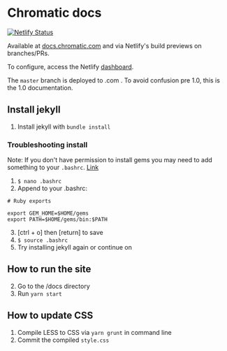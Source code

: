 # Chromatic docs

[![Netlify Status](https://api.netlify.com/api/v1/badges/3e1d4d54-1349-4c8a-b214-788ae7aac3a4/deploy-status)](https://app.netlify.com/sites/chromatic2-docs/deploys)

Available at [docs.chromatic.com](docs.chromatic.com) and via Netlify's build previews on branches/PRs.

To configure, access the Netlify [dashboard](https://app.netlify.com/sites/chromatic2-docs/overview).

The `master` branch is deployed to .com . To avoid confusion pre 1.0, this is the 1.0 documentation.

## Install jekyll

1. Install jekyll with `bundle install`

### Troubleshooting install

Note: If you don't have permission to install gems you may need to add something to your `.bashrc`. [Link](https://jekyllrb.com/docs/troubleshooting/#no-sudo)

1. `$ nano .bashrc`
2. Append to your .bashrc:

```
# Ruby exports

export GEM_HOME=$HOME/gems
export PATH=$HOME/gems/bin:$PATH
```

3. [ctrl + o] then [return] to save
4. `$ source .bashrc`
5. Try installing jekyll again or continue on

## How to run the site

2. Go to the /docs directory
3. Run `yarn start`

## How to update CSS

1. Compile LESS to CSS via `yarn grunt` in command line
2. Commit the compiled `style.css`
